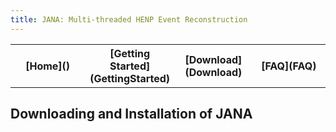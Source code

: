 ```yaml
---
title: JANA: Multi-threaded HENP Event Reconstruction
---
```


<center>
<table border="0" width="90%" align="center">
<TH width="25%">[Home]()</TH>
<TH width="25%">[Getting Started](GettingStarted)</TH>
<TH width="25%">[Download](Download)</TH>
<TH width="25%">[FAQ](FAQ)</TH>
</table>
</center>

## Downloading and Installation of JANA

